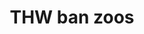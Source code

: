 ---
title: "THW ban zoos"
infoslide: ""
round: "Round 1"
weight: 1
videos: ['5sxCK3XGgR8']
tags: ['Environment', 'Freedoms']
layout: "motion"
categories: ["motions"]
---